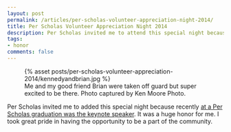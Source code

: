 ```yaml
---
layout: post
permalink: /articles/per-scholas-volunteer-appreciation-night-2014/
title: Per Scholas Volunteer Appreciation Night 2014
description: Per Scholas invited me to attend this special night because recently I was the keynote speaker at their graduation.
tags:
- honor
comments: false
---
```


<figure>
  {% asset posts/per-scholas-volunteer-appreciation-2014/kennedyandbrian.jpg %}
  <figcaption>Me and my good friend Brian were taken off guard but super excited to be there. Photo captured by Ken Moore Photo.</figcaption>
</figure>

<p>Per Scholas invited me to added this special night because recently <a href="/articles/per-scholas-keynote-speaker/">at a Per Scholas graduation was the keynote speaker</a>. It was a huge honor for me. I took great pride in having the opportunity to be a part of the community.</p>
